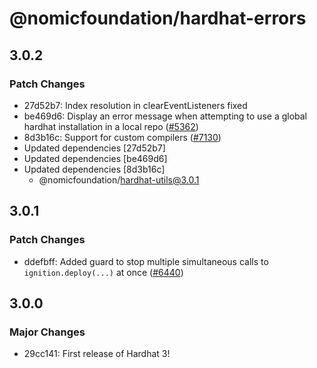 # @nomicfoundation/hardhat-errors

## 3.0.2

### Patch Changes

- 27d52b7: Index resolution in clearEventListeners fixed
- be469d6: Display an error message when attempting to use a global hardhat installation in a local repo ([#5362](https://github.com/NomicFoundation/hardhat/issues/5362))
- 8d3b16c: Support for custom compilers ([#7130](https://github.com/NomicFoundation/hardhat/issues/7130))
- Updated dependencies [27d52b7]
- Updated dependencies [be469d6]
- Updated dependencies [8d3b16c]
  - @nomicfoundation/hardhat-utils@3.0.1

## 3.0.1

### Patch Changes

- ddefbff: Added guard to stop multiple simultaneous calls to `ignition.deploy(...)` at once ([#6440](https://github.com/NomicFoundation/hardhat/issues/6440))

## 3.0.0

### Major Changes

- 29cc141: First release of Hardhat 3!
